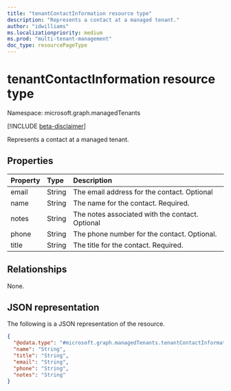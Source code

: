 ```yaml
---
title: "tenantContactInformation resource type"
description: "Represents a contact at a managed tenant."
author: "idwilliams"
ms.localizationpriority: medium
ms.prod: "multi-tenant-management"
doc_type: resourcePageType
---
```


# tenantContactInformation resource type

Namespace: microsoft.graph.managedTenants

[!INCLUDE [beta-disclaimer](../../includes/beta-disclaimer.md)]

Represents a contact at a managed tenant.

## Properties
|Property|Type|Description|
|:---|:---|:---|
|email|String|The email address for the contact. Optional|
|name|String|The name for the contact. Required.|
|notes|String|The notes associated with the contact. Optional|
|phone|String|The phone number for the contact. Optional.|
|title|String|The title for the contact. Required.|

## Relationships
None.

## JSON representation
The following is a JSON representation of the resource.
<!-- {
  "blockType": "resource",
  "@odata.type": "microsoft.graph.managedTenants.tenantContactInformation"
}
-->
``` json
{
  "@odata.type": "#microsoft.graph.managedTenants.tenantContactInformation",
  "name": "String",
  "title": "String",
  "email": "String",
  "phone": "String",
  "notes": "String"
}
```
